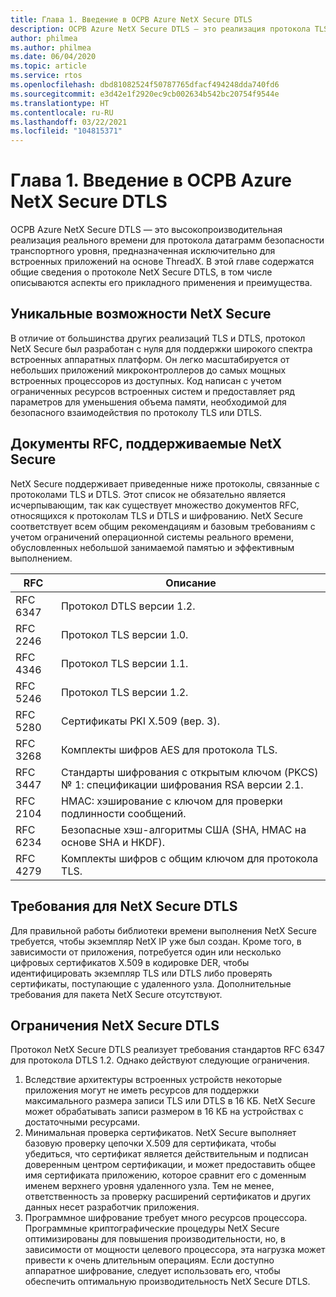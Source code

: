```yaml
---
title: Глава 1. Введение в ОСРВ Azure NetX Secure DTLS
description: ОСРВ Azure NetX Secure DTLS — это реализация протокола TLS для протокола датаграмм безопасности транспортного уровня, предназначенная для встроенных приложений на основе ThreadX.
author: philmea
ms.author: philmea
ms.date: 06/04/2020
ms.topic: article
ms.service: rtos
ms.openlocfilehash: dbd81082524f50787765dfacf494248dda740fd6
ms.sourcegitcommit: e3d42e1f2920ec9cb002634b542bc20754f9544e
ms.translationtype: HT
ms.contentlocale: ru-RU
ms.lasthandoff: 03/22/2021
ms.locfileid: "104815371"
---
```

# <a name="chapter-1-introduction-to-azure-rtos-netx-secure-dtls"></a>Глава 1. Введение в ОСРВ Azure NetX Secure DTLS

ОСРВ Azure NetX Secure DTLS — это высокопроизводительная реализация реального времени для протокола датаграмм безопасности транспортного уровня, предназначенная исключительно для встроенных приложений на основе ThreadX. В этой главе содержатся общие сведения о протоколе NetX Secure DTLS, в том числе описываются аспекты его прикладного применения и преимущества.

## <a name="netx-secure-unique-features"></a>Уникальные возможности NetX Secure

В отличие от большинства других реализаций TLS и DTLS, протокол NetX Secure был разработан с нуля для поддержки широкого спектра встроенных аппаратных платформ. Он легко масштабируется от небольших приложений микроконтроллеров до самых мощных встроенных процессоров из доступных. Код написан с учетом ограниченных ресурсов встроенных систем и предоставляет ряд параметров для уменьшения объема памяти, необходимой для безопасного взаимодействия по протоколу TLS или DTLS.

## <a name="rfcs-supported-by-netx-secure"></a>Документы RFC, поддерживаемые NetX Secure

NetX Secure поддерживает приведенные ниже протоколы, связанные с протоколами TLS и DTLS. Этот список не обязательно является исчерпывающим, так как существует множество документов RFC, относящихся к протоколам TLS и DTLS и шифрованию. NetX Secure соответствует всем общим рекомендациям и базовым требованиям с учетом ограничений операционной системы реального времени, обусловленных небольшой занимаемой памятью и эффективным выполнением.


| RFC | Описание |
| --- | ----------- |
| RFC 6347 | Протокол DTLS версии 1.2. |
| RFC 2246 | Протокол TLS версии 1.0.|
| RFC 4346 | Протокол TLS версии 1.1. |
| RFC 5246 | Протокол TLS версии 1.2. |
| RFC 5280 | Сертификаты PKI X.509 (вер. 3). |
| RFC 3268 | Комплекты шифров AES для протокола TLS. |
| RFC 3447 | Стандарты шифрования с открытым ключом (PKCS) № 1: спецификации шифрования RSA версии 2.1. |
| RFC 2104 | HMAC: хэширование с ключом для проверки подлинности сообщений. |
| RFC 6234 | Безопасные хэш-алгоритмы США (SHA, HMAC на основе SHA и HKDF). |
| RFC 4279 | Комплекты шифров с общим ключом для протокола TLS. |

## <a name="netx-secure-dtls-requirements"></a>Требования для NetX Secure DTLS

Для правильной работы библиотеки времени выполнения NetX Secure требуется, чтобы экземпляр NetX IP уже был создан. Кроме того, в зависимости от приложения, потребуется один или несколько цифровых сертификатов X.509 в кодировке DER, чтобы идентифицировать экземпляр TLS или DTLS либо проверять сертификаты, поступающие с удаленного узла. Дополнительные требования для пакета NetX Secure отсутствуют.

## <a name="netx-secure-dtls-constraints"></a>Ограничения NetX Secure DTLS

Протокол NetX Secure DTLS реализует требования стандартов RFC 6347 для протокола DTLS 1.2. Однако действуют следующие ограничения.

1. Вследствие архитектуры встроенных устройств некоторые приложения могут не иметь ресурсов для поддержки максимального размера записи TLS или DTLS в 16 КБ. NetX Secure может обрабатывать записи размером в 16 КБ на устройствах с достаточными ресурсами.
2. Минимальная проверка сертификатов. NetX Secure выполняет базовую проверку цепочки X.509 для сертификата, чтобы убедиться, что сертификат является действительным и подписан доверенным центром сертификации, и может предоставить общее имя сертификата приложению, которое сравнит его с доменным именем верхнего уровня удаленного узла. Тем не менее, ответственность за проверку расширений сертификатов и других данных несет разработчик приложения.
3. Программное шифрование требует много ресурсов процессора. Программные криптографические процедуры NetX Secure оптимизированы для повышения производительности, но, в зависимости от мощности целевого процессора, эта нагрузка может привести к очень длительным операциям. Если доступно аппаратное шифрование, следует использовать его, чтобы обеспечить оптимальную производительность NetX Secure DTLS.
